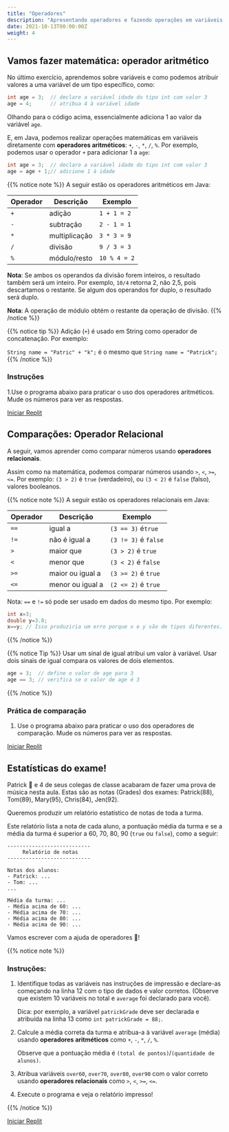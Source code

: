 ```yaml
---
title: "Operadores"
description: "Apresentando operadores e fazendo operações em variáveis ​​em Java."
date: 2021-10-13T00:00:00Z
weight: 4
---
```


## Vamos fazer matemática: operador aritmético

No último exercício, aprendemos sobre variáveis ​​e como podemos atribuir valores a uma variável de um tipo específico, como:

```java
int age = 3;  // declare a variável idade do tipo int com valor 3
age = 4;      // atribua 4 à variável idade
```

Olhando para o código acima, essencialmente adiciona 1 ao valor da variável `age`. 

E, em Java, podemos realizar operações matemáticas em variáveis ​​diretamente com **operadores aritméticos**: `+`, `-`, `*`, `/`, `%`.
Por exemplo, podemos usar o operador `+` para adicionar 1 a `age`:

```java
int age = 3;  // declare a variável idade do tipo int com valor 3
age = age + 1;// adicione 1 à idade
```

{{% notice note %}}
A seguir estão os operadores aritméticos em Java:

**Operador** | **Descrição** | **Exemplo**
------|------|--------
`+` | adição | `1 + 1 = 2`
`-` | subtração | `2 - 1 = 1`
`*` | multiplicação | `3 * 3 = 9`
`/` | divisão | `9 / 3 = 3`
`%` | módulo/resto | `10 % 4 = 2`

**Nota**: Se ambos os operandos da divisão forem inteiros, o resultado também será um inteiro. Por exemplo, `10/4` retorna 2, não 2,5, pois descartamos o restante. Se algum dos operandos for duplo, o resultado será duplo.

**Nota**: A operação de módulo obtém o restante da operação de divisão.
{{% /notice %}}

{{% notice tip %}}
Adição (`+`) é usado em String como operador de concatenação. Por exemplo:

`String name = "Patric" + "k";` é o mesmo que `String name = "Patrick";`
{{% /notice %}}

### Instruções
1.Use o programa abaixo para praticar o uso dos operadores aritméticos. Mude os números para ver as respostas.

<a class="my-2 mx-4 btn btn-info" href="https://replit.com/@nuevofoundation/JavaBasicsOperatorsPractice" target="_blank">Iniciar Replit</a>

## Comparações: Operador Relacional

A seguir, vamos aprender como comparar números usando **operadores relacionais**.

Assim como na matemática, podemos comparar números usando `>`, `<`, `>=`, `<=`. Por exemplo: `(3 > 2)` é `true` (verdadeiro), ou  `(3 < 2)` é `false` (falso), valores booleanos.

{{% notice note %}}
A seguir estão os operadores relacionais em Java:

**Operador** | **Descrição** | **Exemplo**
------| ------| ------
`==` | igual a | `(3 == 3)` é`true`
`!=` | não é igual a | `(3 != 3)` é `false`
`>` | maior que | `(3 > 2)` é `true`
`<` | menor que | `(3 < 2)` é `false`
`>=` | maior ou igual a | `(3 >= 2)` é `true`
`<=` | menor ou igual a | `(2 <= 2)` é `true`

Nota: `==` e `!=` só pode ser usado em dados do mesmo tipo. Por exemplo:
```java
int x=3; 
double y=3.0; 
x==y; // Isso produziria um erro porque x e y são de tipos diferentes.
```

{{% /notice %}}

{{% notice Tip %}}
Usar um sinal de igual atribui um valor à variável. Usar dois sinais de igual compara os valores de dois elementos.

```java
age = 3;  // define o valor de age para 3
age == 3; // verifica se o valor de age é 3
```
{{% /notice %}}

### Prática de comparação

1. Use o programa abaixo para praticar o uso dos operadores de comparação. Mude os números para ver as respostas.

<a class="my-2 mx-4 btn btn-info" href="https://replit.com/@nuevofoundation/JavaBasicsComparisonPractice" target="_blank">Iniciar Replit</a>

## Estatísticas do exame!

Patrick 🐥 e 4 de seus colegas de classe acabaram de fazer uma prova de música nesta aula. Estas são as notas (Grades) dos exames: Patrick(88), Tom(89), Mary(95), Chris(84), Jen(92).

Queremos produzir um relatório estatístico de notas de toda a turma. 

Este relatório lista a nota de cada aluno, a pontuação média da turma e se a média da turma é superior a 60, 70, 80, 90 (`true` ou `false`), como a seguir:

```
---------------------------
     Relatório de notas    
---------------------------

Notas dos alunos:          
- Patrick: ...
- Tom: ...
...

Média da turma: ...
- Média acima de 60: ...
- Média acima de 70: ...
- Média acima de 80: ...
- Média acima de 90: ...
```

Vamos escrever com a ajuda de operadores 🎵!

{{% notice note %}}

### Instruções:

1. Identifique todas as variáveis ​​nas instruções de impressão e declare-as começando na linha 12 com o tipo de dados e valor corretos. (Observe que existem 10 variáveis ​​no total e `average` foi declarado para você).

   Dica: por exemplo, a variável `patrickGrade` deve ser declarada e atribuída na linha 13 como `int patrickGrade = 88;`.

2. Calcule a média correta da turma e atribua-a à variável `average` (média) usando **operadores aritméticos** como `+`, `-`, `*`, `/`, `%`.

   Observe que a pontuação média é `(total de pontos)`/`(quantidade de alunos)`.

3. Atribua variáveis `over60`, `over70`, `over80`, `over90` com o valor correto usando **operadores relacionais** como `>`, `<`, `>=`, `<=`.

4. Execute o programa e veja o relatório impresso!

{{% /notice %}}

<a class="my-2 mx-4 btn btn-info" href="https://replit.com/@nuevofoundation/JavaBasicsOperators" target="_blank">Iniciar Replit</a>
